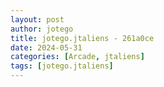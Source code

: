 ```yaml
---
layout: post
author: jotego
title: jotego.jtaliens - 261a0ce
date: 2024-05-31
categories: [Arcade, jtaliens]
tags: [jotego.jtaliens]
---
```


